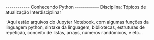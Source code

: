 ------------ Conhecendo Python ------------
Disciplina: Tópicos de atualização Interdisciplinar

-Aqui estão arquivos do Jupyter Notebook, com algumas funções da 
linguagem python, sintaxe da linguagem, bibliotecas, estruturas de 
repetição, conceito de listas, arrays, números randômicos, e etc...